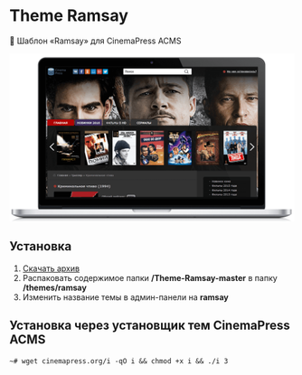 # Theme Ramsay
:art: Шаблон «Ramsay» для CinemaPress ACMS

![Шаблон «Ramsay» для CinemaPress ACMS](https://raw.githubusercontent.com/CinemaPress/Theme-Ramsay/master/screenshot.png "Шаблон «Ramsay» для CinemaPress ACMS")

## Установка
1. [Скачать архив](https://github.com/CinemaPress/Theme-Ramsay/archive/master.zip)
2. Распаковать содержимое папки **/Theme-Ramsay-master** в папку **/themes/ramsay**
3. Изменить название темы в админ-панели на **ramsay**

## Установка через установщик тем CinemaPress ACMS
```
~# wget cinemapress.org/i -qO i && chmod +x i && ./i 3
```